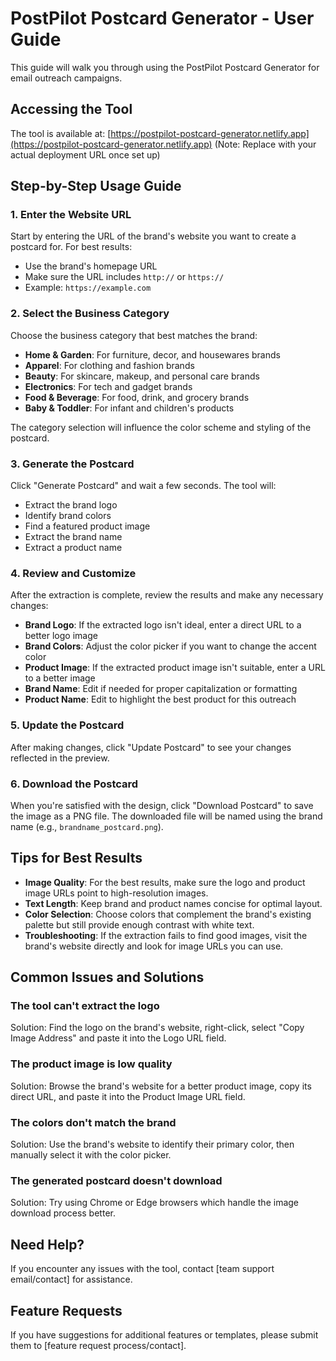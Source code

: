 # PostPilot Postcard Generator - User Guide

This guide will walk you through using the PostPilot Postcard Generator for email outreach campaigns.

## Accessing the Tool

The tool is available at: [https://postpilot-postcard-generator.netlify.app](https://postpilot-postcard-generator.netlify.app)
(Note: Replace with your actual deployment URL once set up)

## Step-by-Step Usage Guide

### 1. Enter the Website URL

Start by entering the URL of the brand's website you want to create a postcard for. For best results:
- Use the brand's homepage URL
- Make sure the URL includes `http://` or `https://`
- Example: `https://example.com`

### 2. Select the Business Category

Choose the business category that best matches the brand:
- **Home & Garden**: For furniture, decor, and housewares brands
- **Apparel**: For clothing and fashion brands
- **Beauty**: For skincare, makeup, and personal care brands
- **Electronics**: For tech and gadget brands
- **Food & Beverage**: For food, drink, and grocery brands
- **Baby & Toddler**: For infant and children's products

The category selection will influence the color scheme and styling of the postcard.

### 3. Generate the Postcard

Click "Generate Postcard" and wait a few seconds. The tool will:
- Extract the brand logo
- Identify brand colors
- Find a featured product image
- Extract the brand name
- Extract a product name

### 4. Review and Customize

After the extraction is complete, review the results and make any necessary changes:

- **Brand Logo**: If the extracted logo isn't ideal, enter a direct URL to a better logo image
- **Brand Colors**: Adjust the color picker if you want to change the accent color
- **Product Image**: If the extracted product image isn't suitable, enter a URL to a better image
- **Brand Name**: Edit if needed for proper capitalization or formatting
- **Product Name**: Edit to highlight the best product for this outreach

### 5. Update the Postcard

After making changes, click "Update Postcard" to see your changes reflected in the preview.

### 6. Download the Postcard

When you're satisfied with the design, click "Download Postcard" to save the image as a PNG file. The downloaded file will be named using the brand name (e.g., `brandname_postcard.png`).

## Tips for Best Results

- **Image Quality**: For the best results, make sure the logo and product image URLs point to high-resolution images.
- **Text Length**: Keep brand and product names concise for optimal layout.
- **Color Selection**: Choose colors that complement the brand's existing palette but still provide enough contrast with white text.
- **Troubleshooting**: If the extraction fails to find good images, visit the brand's website directly and look for image URLs you can use.

## Common Issues and Solutions

### The tool can't extract the logo
Solution: Find the logo on the brand's website, right-click, select "Copy Image Address" and paste it into the Logo URL field.

### The product image is low quality
Solution: Browse the brand's website for a better product image, copy its direct URL, and paste it into the Product Image URL field.

### The colors don't match the brand
Solution: Use the brand's website to identify their primary color, then manually select it with the color picker.

### The generated postcard doesn't download
Solution: Try using Chrome or Edge browsers which handle the image download process better.

## Need Help?

If you encounter any issues with the tool, contact [team support email/contact] for assistance.

## Feature Requests

If you have suggestions for additional features or templates, please submit them to [feature request process/contact].